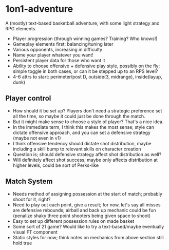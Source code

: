 # 1on1-adventure
A (mostly) text-based basketball adventure, with some light strategy and RPG elements.

- Player progression (through winning games? Training? Who knows!)
- Gameplay elements first; balancing/tuning later
- Various opponents, increasing in difficulty
- Name your player whatever you want!
- Persistent player data for those who want it
- Ability to choose offensive + defensive play style, possibly on the fly; simple toggle in both cases, or can it be stepped up to an RPS level?
- 4-6 attrs to start: perimeter/post D, outside(3, midrange), inside(layup, dunk)

## Player control
- How should it be set up? Players don't need a strategic preference set all the time, so maybe it could just be done through the match.
- But it might make sense to choose a style of player? That's a nice idea.
- In the immediate term, I think this makes the most sense; style can dictate offensive approach, and you can set a defensive strategy (maybe not even in v1)
- I think offensive tendency should dictate shot distribution, maybe including a skill bump to relevant skills on character creation
- Question is; should defensive strategy affect shot distribution as well?
- Will definitely affect shot success; maybe only affects distribution at higher levels, could be sort of Perks-like

## Match System
- Needs method of assigning possession at the start of match; probably shoot for it, right?
- Need to play out each point, give a result; for now, let's say all misses are defensive rebounds; airball and back up mechanic could be fun (penalize shaky three point shooters being given space to shoot)
- Easy to set up different possession rules on made basket
- Some sort of 21 game? Would like to try a text-based/maybe eventually visual FT component
- Static styles for now; think notes on mechanics from above section still hold true